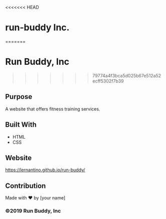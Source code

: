 <<<<<<< HEAD
# run-buddy Inc.
=======
# Run Buddy, Inc
>>>>>>> 79774a4f3bca5d025b67e512a52ecff5302f7b39

## Purpose
A website that offers fitness training services. 

## Built With
* HTML
* CSS

## Website
https://lernantino.github.io/run-buddy/

## Contribution
Made with ❤️ by [your name]

### ©️2019 Run Buddy, Inc 
